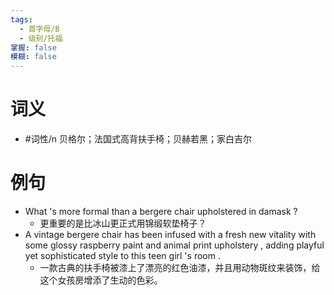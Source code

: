 ```yaml
---
tags:
  - 首字母/B
  - 级别/托福
掌握: false
模糊: false
---
```

# 词义
- #词性/n  贝格尔；法国式高背扶手椅；贝赫若黑；家白吉尔
# 例句
- What 's more formal than a bergere chair upholstered in damask ?
	- 更重要的是比冰山更正式用锦缎软垫椅子？
- A vintage bergere chair has been infused with a fresh new vitality with some glossy raspberry paint and animal print upholstery , adding playful yet sophisticated style to this teen girl 's room .
	- 一款古典的扶手椅被漆上了漂亮的红色油漆，并且用动物斑纹来装饰，给这个女孩房增添了生动的色彩。
